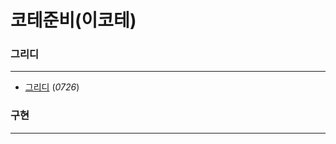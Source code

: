 # 코테준비(이코테)



### 그리디

---

- [그리디](https://github.com/DooDoo3804/Study/blob/master/coding_test/%EA%B7%B8%EB%A6%AC%EB%94%94/%EA%B7%B8%EB%A6%AC%EB%94%94.md)	(_0726_)



### 구현

---

